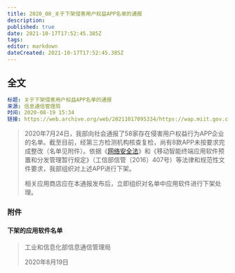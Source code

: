 ```yaml
---
title: 2020_08_关于下架侵害用户权益APP名单的通报
description: 
published: true
date: 2021-10-17T17:52:45.385Z
tags:
editor: markdown
dateCreated: 2021-10-17T17:52:45.385Z
---
```


## 全文

```YAML
标题: 关于下架侵害用户权益APP名单的通报
来源: 信息通信管理局
时间: 2020-08-19 15:34
链接: https://web.archive.org/web/20211017095334/https://wap.miit.gov.cn/gyhxxhb/jgsj/xxtxglj/APPqhyhqyzxzzxd/tzgg/art/2020/art_85a0d7437c9e457da3a4b2a450bb73c8.html
```

> 2020年7月24日，我部向社会通报了58家存在侵害用户权益行为APP企业的名单。截至目前，经第三方检测机构核查复检，尚有8款APP未按要求完成整改（名单见附件）。依据《[网络安全法](/rule/中华人民共和国网络安全法.md)》和《移动智能终端应用软件预置和分发管理暂行规定》（工信部信管〔2016〕407号）等法律和规范性文件要求，我部组织对上述APP进行下架。
>
> 相关应用商店应在本通报发布后，立即组织对名单中应用软件进行下架处理。

### 附件

#### 下架的应用软件名单



> 工业和信息化部信息通信管理局
>
> 2020年8月19日

